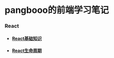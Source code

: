 # pangbooo的前端学习笔记

### React
* #### [React基础知识](https://github.com/pangbooo/note/blob/master/React/React%E5%9F%BA%E7%A1%80%E7%9F%A5%E8%AF%86.md)
* #### [React生命周期](https://github.com/pangbooo/note/blob/master/React/React生命周期.md)